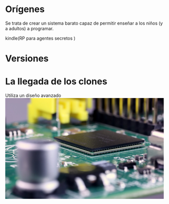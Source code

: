 
# Orígenes

Se trata de crear un sistema barato capaz de permitir enseñar a los niños (y a adultos) a programar.

kindle(RP para agentes secretos )

# Versiones


# La llegada de los clones

Utiliza un diseño avanzado
![avanzado](./imagenes/EncapsuladoCPU-RAM.JPG)